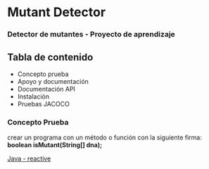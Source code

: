 # Mutant Detector
### Detector de mutantes - Proyecto de aprendizaje

## Tabla de contenido
- Concepto prueba
- Apoyo y documentación
- Documentación API
- Instalación
- Pruebas JACOCO

### Concepto Prueba
crear un programa con un método o función con la siguiente firma:<br>
**boolean isMutant(String[] dna);**

[Java - reactive](https://www.youtube.com/watch?v=i0lJZeLdAi8&ab_channel=miw-upm)
